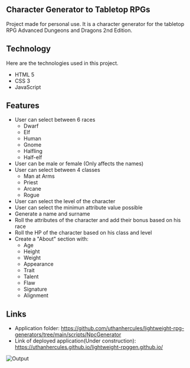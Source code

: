 ## Character Generator to Tabletop RPGs
Project made for personal use. It is a character generator for the tabletop RPG Advanced Dungeons and Dragons 2nd Edition. 
 
## Technology 
Here are the technologies used in this project.
 
* HTML 5
* CSS 3
* JavaScript
 
## Features
* User can select between 6 races
  * Dwarf
  * Elf
  * Human
  * Gnome
  * Halfling
  * Half-elf
* User can be male or female (Only affects the names)
* User can select between 4 classes
  * Man at Arms
  * Priest
  * Arcane
  * Rogue
* User can select the level of the character
* User can select the minimun attribute value possible
* Generate a name and surname
* Roll the attributes of the character and add their bonus based on his race 
* Roll the HP of the character based on his class and level
* Create a "About" section with:
  * Age
  * Height
  * Weight
  * Appearance
  * Trait
  * Talent
  * Flaw
  * Signature
  * Alignment
 
## Links
* Application folder: https://github.com/uthanhercules/lightweight-rpg-generators/tree/main/scripts/NpcGenerator
* Link of deployed application(Under construction): https://uthanhercules.github.io/lightweight-rpggen.github.io/

![Output](https://user-images.githubusercontent.com/78041618/125918870-bc39834b-cace-40f3-ac40-3ac5eb4bd685.PNG)

